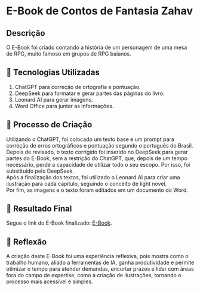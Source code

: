 # E-Book de Contos de Fantasia Zahav

## Descrição

O E-Book foi criado contando a história de um personagem de uma mesa de RPG, muito famoso em grupos de RPG baianos.

## 🤖 Tecnologias Utilizadas
1. ChatGPT para correção de ortografia e pontuação.
2. DeepSeek para formatar e gerar partes das páginas do livro.
3. Leonard.AI para gerar imagens.
4. Word Office para juntar as informações.

## 🧐 Processo de Criação

Utilizando o ChatGPT, foi colocado um texto base e um prompt para correção de erros ortográficos e pontuação segundo o português do Brasil.  
Depois de revisado, o texto corrigido foi inserido no DeepSeek para gerar partes do E-Book, sem a restrição do ChatGPT, que, depois de um tempo necessário, perde a capacidade de utilizar todo o seu escopo. Por isso, foi substituído pelo DeepSeek.  
Após a finalização dos textos, foi utilizado o Leonard.AI para criar uma ilustração para cada capítulo, seguindo o conceito de light novel.  
Por fim, as imagens e o texto foram editados em um documento do Word.

## 📖 Resultado Final

Segue o link do E-Book finalizado: [E-Book](https://github.com/danilocouto1/lab-natty-or-not/blob/main/Conto_Zahav_Completo.pdf).

## 💭 Reflexão

A criação deste E-Book foi uma experiência reflexiva, pois mostra como o trabalho humano, aliado a ferramentas de IA, ganha produtividade e permite otimizar o tempo para atender demandas, encurtar prazos e lidar com áreas fora do campo de expertise, como a criação de ilustrações, tornando o processo mais acessível e simples.
